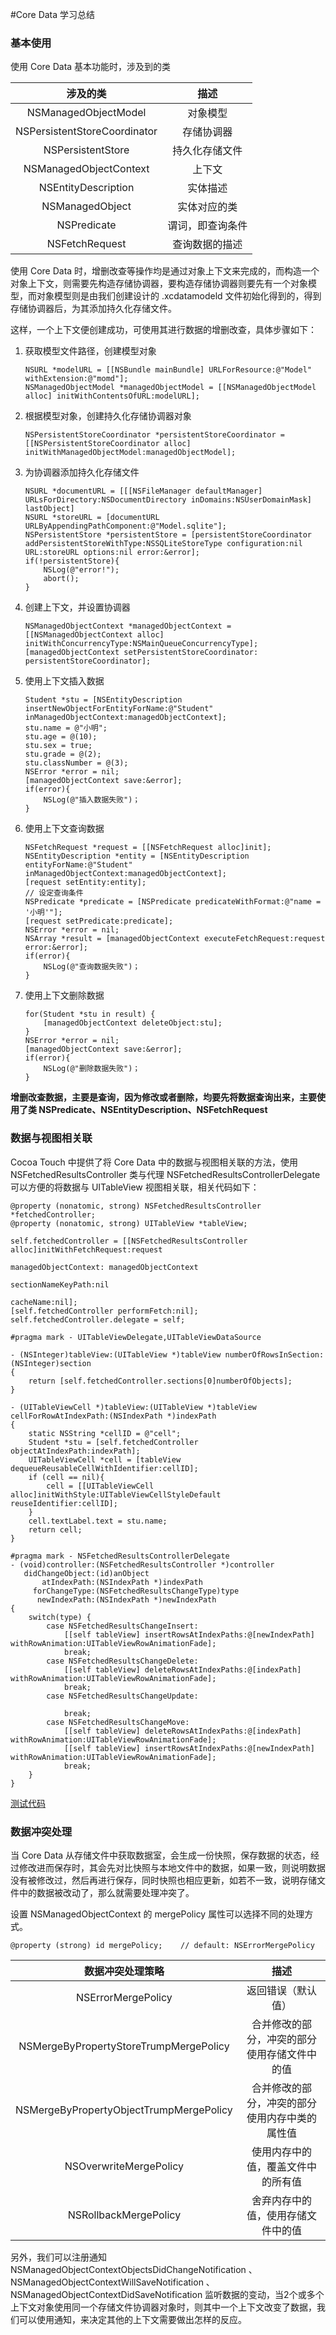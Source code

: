#Core Data 学习总结

### 基本使用
使用 Core Data 基本功能时，涉及到的类

|涉及的类|描述|
|:----------:|:----------:|
|NSManagedObjectModel|对象模型|
|NSPersistentStoreCoordinator|存储协调器|
|NSPersistentStore|持久化存储文件|
|NSManagedObjectContext|上下文|
|NSEntityDescription|实体描述|
|NSManagedObject|实体对应的类|
|NSPredicate|谓词，即查询条件|
|NSFetchRequest|查询数据的描述|


使用 Core Data 时，增删改查等操作均是通过对象上下文来完成的，而构造一个对象上下文，则需要先构造存储协调器，要构造存储协调器则要先有一个对象模型，而对象模型则是由我们创建设计的 .xcdatamodeld 文件初始化得到的，得到存储协调器后，为其添加持久化存储文件。

这样，一个上下文便创建成功，可使用其进行数据的增删改查，具体步骤如下：

1. 获取模型文件路径，创建模型对象

	```
	NSURL *modelURL = [[NSBundle mainBundle] URLForResource:@"Model" withExtension:@"momd"];
	NSManagedObjectModel *managedObjectModel = [[NSManagedObjectModel alloc] initWithContentsOfURL:modelURL];
	```

2. 根据模型对象，创建持久化存储协调器对象

	```
	NSPersistentStoreCoordinator *persistentStoreCoordinator = [[NSPersistentStoreCoordinator alloc] initWithManagedObjectModel:managedObjectModel];
	```

3. 为协调器添加持久化存储文件	

	```
	NSURL *documentURL = [[[NSFileManager defaultManager] URLsForDirectory:NSDocumentDirectory inDomains:NSUserDomainMask] lastObject]
	NSURL *storeURL = [documentURL URLByAppendingPathComponent:@"Model.sqlite"];
	NSPersistentStore *persistentStore = [persistentStoreCoordinator addPersistentStoreWithType:NSSQLiteStoreType configuration:nil URL:storeURL options:nil error:&error];
	if(!persistentStore){
		NSLog(@"error!");
		abort();
	}
	```

4. 创建上下文，并设置协调器

	```
	NSManagedObjectContext *managedObjectContext = [[NSManagedObjectContext alloc] initWithConcurrencyType:NSMainQueueConcurrencyType];
	[managedObjectContext setPersistentStoreCoordinator: persistentStoreCoordinator];
	```

5. 使用上下文插入数据
	
	```
	Student *stu = [NSEntityDescription insertNewObjectForEntityForName:@"Student" inManagedObjectContext:managedObjectContext];
	stu.name = @"小明";
	stu.age = @(10);
	stu.sex = true;
	stu.grade = @(2);
	stu.classNumber = @(3);
	NSError *error = nil;
   [managedObjectContext save:&error];
   if(error){
   		NSLog(@"插入数据失败")；
   	}
	```

6. 使用上下文查询数据 

	```
	NSFetchRequest *request = [[NSFetchRequest alloc]init];
	NSEntityDescription *entity = [NSEntityDescription entityForName:@"Student" inManagedObjectContext:managedObjectContext];
	[request setEntity:entity];
	// 设定查询条件
	NSPredicate *predicate = [NSPredicate predicateWithFormat:@"name = '小明'"];
	[request setPredicate:predicate];	
	NSError *error = nil;
	NSArray *result = [managedObjectContext executeFetchRequest:request error:&error];
	if(error){
   		NSLog(@"查询数据失败")；
   	}
   ```

7. 使用上下文删除数据
	
	```
	for(Student *stu in result) {
	    [managedObjectContext deleteObject:stu];
	}
	NSError *error = nil;
   [managedObjectContext save:&error];
   if(error){
   		NSLog(@"删除数据失败")；
   	}
	```

**增删改查数据，主要是查询，因为修改或者删除，均要先将数据查询出来，主要使用了类 NSPredicate、NSEntityDescription、NSFetchRequest**

### 数据与视图相关联
Cocoa Touch 中提供了将 Core Data 中的数据与视图相关联的方法，使用 NSFetchedResultsController 类与代理 NSFetchedResultsControllerDelegate 可以方便的将数据与 UITableView 视图相关联，相关代码如下：

```
@property (nonatomic, strong) NSFetchedResultsController *fetchedController;
@property (nonatomic, strong) UITableView *tableView;

self.fetchedController = [[NSFetchedResultsController alloc]initWithFetchRequest:request
                                                            managedObjectContext: managedObjectContext
                                                              sectionNameKeyPath:nil 
                                                                       cacheName:nil];
[self.fetchedController performFetch:nil];
self.fetchedController.delegate = self;

#pragma mark - UITableViewDelegate,UITableViewDataSource
	
- (NSInteger)tableView:(UITableView *)tableView numberOfRowsInSection:(NSInteger)section
{    
	return [self.fetchedController.sections[0]numberOfObjects];
}
	
- (UITableViewCell *)tableView:(UITableView *)tableView cellForRowAtIndexPath:(NSIndexPath *)indexPath 
{
	static NSString *cellID = @"cell";
	Student *stu = [self.fetchedController objectAtIndexPath:indexPath];
	UITableViewCell *cell = [tableView dequeueReusableCellWithIdentifier:cellID];
	if (cell == nil){
		cell = [[UITableViewCell alloc]initWithStyle:UITableViewCellStyleDefault reuseIdentifier:cellID];
	}
	cell.textLabel.text = stu.name;
	return cell;
}
	
#pragma mark - NSFetchedResultsControllerDelegate
- (void)controller:(NSFetchedResultsController *)controller
   didChangeObject:(id)anObject
       atIndexPath:(NSIndexPath *)indexPath
     forChangeType:(NSFetchedResultsChangeType)type
      newIndexPath:(NSIndexPath *)newIndexPath
{
	switch(type) {
		case NSFetchedResultsChangeInsert:
		    [[self tableView] insertRowsAtIndexPaths:@[newIndexPath] withRowAnimation:UITableViewRowAnimationFade];
		    break;
		case NSFetchedResultsChangeDelete:
		    [[self tableView] deleteRowsAtIndexPaths:@[indexPath] withRowAnimation:UITableViewRowAnimationFade];
		    break;
		case NSFetchedResultsChangeUpdate:
		    
		    break;
		case NSFetchedResultsChangeMove:
		    [[self tableView] deleteRowsAtIndexPaths:@[indexPath] withRowAnimation:UITableViewRowAnimationFade];
		    [[self tableView] insertRowsAtIndexPaths:@[newIndexPath] withRowAnimation:UITableViewRowAnimationFade];
		    break;
	}
}    
```
[测试代码](https://github.com/hanxuejian/hello-world/tree/master/test/Test-CoreData)

### 数据冲突处理
当 Core Data 从存储文件中获取数据室，会生成一份快照，保存数据的状态，经过修改进而保存时，其会先对比快照与本地文件中的数据，如果一致，则说明数据没有被修改过，然后再进行保存，同时快照也相应更新，如若不一致，说明存储文件中的数据被改动了，那么就需要处理冲突了。

设置 NSManagedObjectContext 的 mergePolicy 属性可以选择不同的处理方式。

`@property (strong) id mergePolicy;    // default: NSErrorMergePolicy`

|数据冲突处理策略|描述|
|:-----------:|:----:|
|NSErrorMergePolicy|返回错误（默认值）|
| NSMergeByPropertyStoreTrumpMergePolicy |合并修改的部分，冲突的部分使用存储文件中的值|
| NSMergeByPropertyObjectTrumpMergePolicy |合并修改的部分，冲突的部分使用内存中类的属性值|
| NSOverwriteMergePolicy |使用内存中的值，覆盖文件中的所有值|
| NSRollbackMergePolicy |舍弃内存中的值，使用存储文件中的值|
 
另外，我们可以注册通知 NSManagedObjectContextObjectsDidChangeNotification 、NSManagedObjectContextWillSaveNotification 、NSManagedObjectContextDidSaveNotification 监听数据的变动，当2个或多个上下文对象使用同一个存储文件协调器对象时，则其中一个上下文改变了数据，我们可以使用通知，来决定其他的上下文需要做出怎样的反应。